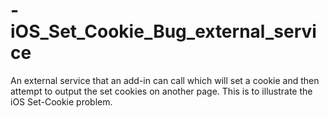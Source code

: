 # -iOS_Set_Cookie_Bug_external_service
An external service that an add-in can call which will set a cookie and then attempt to output the set cookies on another page. This is to illustrate the iOS Set-Cookie problem.
